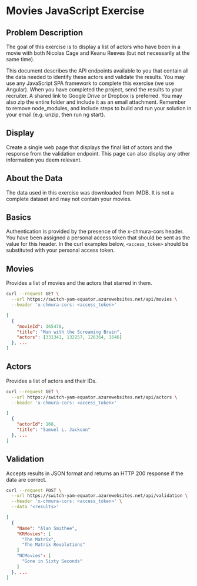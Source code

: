 # Movies JavaScript Exercise

## Problem Description

The goal of this exercise is to display a list of actors who have been in a movie with both Nicolas Cage and Keanu Reeves (but not necessarily at the same time).

This document describes the API endpoints available to you that contain all the data needed to identify these actors and validate the results.
You may use any JavaScript SPA framework to complete this exercise (we use Angular). When you have completed the project, send the results to your recruiter. A shared link to Google Drive or Dropbox is preferred. You may also zip the entire folder and include it as an email attachment. Remember to
remove node_modules, and include steps to build and run your solution in your email (e.g. unzip, then run ng start).

## Display

Create a single web page that displays the final list of actors and the response from the validation endpoint. This page can also display any other information you deem relevant.

## About the Data

The data used in this exercise was downloaded from IMDB. It is not a complete dataset and may not contain your movies.

## Basics
Authentication is provided by the presence of the x-chmura-cors header. You have been assigned a personal access token that should be sent as the value for this header. In the curl examples below, `<access_token>` should be substituted with your personal access token.

## Movies

Provides a list of movies and the actors that starred in them.

```bash
curl --request GET \
  --url https://switch-yam-equator.azurewebsites.net/api/movies \
  --header 'x-chmura-cors: <access_token>'
```
```json
[
  {
    "movieId": 365478,
    "title": "Man with the Screaming Brain",
    "actors": [331341, 132257, 126364, 1646]
  }, ...
]
```

## Actors

Provides a list of actors and their IDs.

```bash
curl --request GET \
  --url https://switch-yam-equator.azurewebsites.net/api/actors \
  --header 'x-chmura-cors: <access_token>'
```

```json
[
  {
    "actorId": 168,
    "title": "Samuel L. Jackson"
  }, ...
]
```

## Validation

Accepts results in JSON format and returns an HTTP 200 response if the data are correct.

```bash
curl --request POST \
  --url https://switch-yam-equator.azurewebsites.net/api/validation \
  --header 'x-chmura-cors: <access_token>' \
  --data '<results>'
```

```json
[
  {
    "Name": "Alan Smithee",
    "KRMovies": [
      "The Matrix",
      "The Matrix Revolutions"
    ]
    "NCMovies": [
      "Gone in Sixty Seconds"
    ]
  }, ...
]
```
